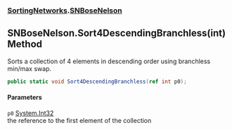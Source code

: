 ### [SortingNetworks](./SortingNetworks.md 'SortingNetworks').[SNBoseNelson](./SortingNetworks-SNBoseNelson.md 'SortingNetworks.SNBoseNelson')
## SNBoseNelson.Sort4DescendingBranchless(int) Method
Sorts a collection of 4 elements in descending order using branchless min/max swap.  
```csharp
public static void Sort4DescendingBranchless(ref int p0);
```
#### Parameters
<a name='SortingNetworks-SNBoseNelson-Sort4DescendingBranchless(int)-p0'></a>
`p0` [System.Int32](https://docs.microsoft.com/en-us/dotnet/api/System.Int32 'System.Int32')  
the reference to the first element of the collection  
  
